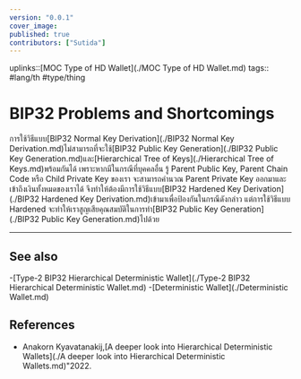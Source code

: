 ```yaml
---
version: "0.0.1"
cover_image:
published: true
contributors: ["Sutida"]
---
```

uplinks::[MOC Type of HD Wallet](./MOC Type of HD Wallet.md)
tags:: #lang/th #type/thing

# BIP32 Problems and Shortcomings
การใช้วิธีแบบ[BIP32 Normal Key Derivation](./BIP32 Normal Key Derivation.md)ไม่สามารถที่จะใช้[BIP32 Public Key Generation](./BIP32 Public Key Generation.md)และ[Hierarchical Tree of Keys](./Hierarchical Tree of Keys.md)พร้อมกันได้ เพราะหากมีในกรณีที่บุคคลอื่น รู้ Parent Public Key, Parent Chain Code หรือ Child Private Key  ของเรา จะสามารถคำนวณ Parent Private Key ออกมาและเข้าถึงเงินทั้งหมดของเราได้  จึงทำให้ต้องมีการใช้วิธีแบบ[BIP32 Hardened Key Derivation](./BIP32 Hardened Key Derivation.md)เข้ามาเพื่อป้องกันในกรณีดังกล่าว แต่การใช้วิธีแบบ Hardened จะทำให้เราสูญเสียคุณสมบัติในการทำ[BIP32 Public Key Generation](./BIP32 Public Key Generation.md)ไปด้วย

---
## See also
-[Type-2 BIP32 Hierarchical Deterministic Wallet](./Type-2 BIP32 Hierarchical Deterministic Wallet.md)
-[Deterministic Wallet](./Deterministic Wallet.md)
## References
- Anakorn Kyavatanakij,[A deeper look into Hierarchical Deterministic Wallets](./A deeper look into Hierarchical Deterministic Wallets.md)"2022.